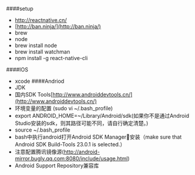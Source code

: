 ####setup
+ http://reactnative.cn/
+ [http://ban.ninja/](http://ban.ninja/)
+ brew
+ node
+ brew install node
+ brew install watchman
+ npm install -g react-native-cli

####IOS
+ xcode
####Andriod
+ JDK
+ 国内SDK Tools[http://www.androiddevtools.cn/](http://www.androiddevtools.cn/)
+ 环境变量的配置 (sudo vi ~/.bash_profile) 
+ export ANDROID_HOME=~/Library/Android/sdk(如果你不是通过Android Studio安装的sdk，则其路径可能不同，请自行确定清楚。)
+ source ~/.bash_profile
+ bash中执行android打开Android SDK Manager👀安装（make sure that Android SDK Build-Tools 23.0.1 is selected.）
+ 注意配置腾讯镜像源(http://android-mirror.bugly.qq.com:8080/include/usage.html)
+ Android Support Repository兼容库
